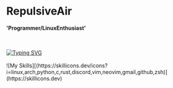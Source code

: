 # RepulsiveAir
**'Programmer/LinuxEnthusiast'**

<br>
<br>
<a href="https://git.io/typing-svg"><img src="https://readme-typing-svg.demolab.com?font=JetBrainsMono+Nerd+Font&weight=900&size=33&pause=1000&random=false&width=435&lines=I+use+arch+btw" alt="Typing SVG" /></a>
<br>
<br>
![My Skills][(https://skillicons.dev/icons?i=linux,arch,python,c,rust,discord,vim,neovim,gmail,github,zsh)](https://skillicons.dev)
